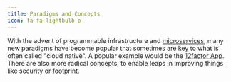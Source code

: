 ```yaml
---
title: Paradigms and Concepts
icon: fa fa-lightbulb-o
---
```

With the advent of programmable infrastructure and [microservices](/tech/microservice),
many new paradigms have become popular that sometimes are key to what is often called
"cloud native". A popular example would be the [12factor App](/tech/12factor).
There are also more radical concepts, to enable leaps in improving things like
security or footprint.
